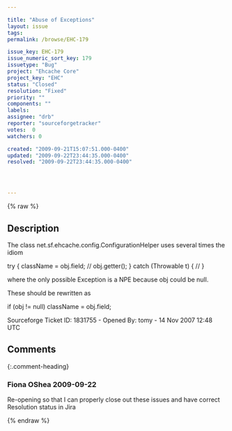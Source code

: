 ```yaml
---

title: "Abuse of Exceptions"
layout: issue
tags: 
permalink: /browse/EHC-179

issue_key: EHC-179
issue_numeric_sort_key: 179
issuetype: "Bug"
project: "Ehcache Core"
project_key: "EHC"
status: "Closed"
resolution: "Fixed"
priority: ""
components: ""
labels: 
assignee: "drb"
reporter: "sourceforgetracker"
votes:  0
watchers: 0

created: "2009-09-21T15:07:51.000-0400"
updated: "2009-09-22T23:44:35.000-0400"
resolved: "2009-09-22T23:44:35.000-0400"




---
```


{% raw %}

## Description

<div markdown="1" class="description">

The class net.sf.ehcache.config.ConfigurationHelper uses several times the idiom

try \{
  className = obj.field; // obj.getter();
\} catch (Throwable t) \{
  //
\} 

where the only possible Exception is a NPE because obj could be null.

These should be rewritten as

if (obj != null)
  className = obj.field;


Sourceforge Ticket ID: 1831755 - Opened By: tomy - 14 Nov 2007 12:48 UTC

</div>

## Comments


{:.comment-heading}
### **Fiona OShea** <span class="date">2009-09-22</span>

<div markdown="1" class="comment">

Re-opening so that I can properly close out these issues and have correct Resolution status in Jira

</div>



{% endraw %}
